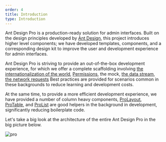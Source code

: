```yaml
---
order: 4
title: Introduction
type: Introduction
---
```


Ant Design Pro is a production-ready solution for admin interfaces. Built on the design principles developed by [Ant Design](http://ant.design/), this project introduces higher level components; we have developed templates, components, and a corresponding design kit to improve the user and development experience for admin interfaces.

Ant Design Pro is striving to provide an out-of-the-box development experience, for which we offer a complete scaffolding involving [the internationalization of the world](https://umijs.org/plugins/plugin-locale), [Permissions](https://umijs.org/plugins/plugin-access), the mock, [the data stream](https://umijs.org/plugins/plugin-model), [the network requests](https://umijs.org/plugins/plugin-request) Best practices are provided for scenarios common in these backgrounds to reduce learning and development costs.

At the same time, to provide a more efficient development experience, we have provided a number of column heavy components, [ProLayout](https://procomponents.ant.design/components/layout), [ProTable](https://procomponents.ant.design/components/table), and [ProList](<[https.ant.design](https://procomponents.ant.design/components/list)/>) are good helpers in the background in development, significantly reducing boilerplate code.

Let's take a big look at the architecture of the entire Ant Design Pro in the big picture below.

![pro](https://gw.alipayobjects.com/zos/antfincdn/gjQQ3WuG8E/huitu1.svg)
